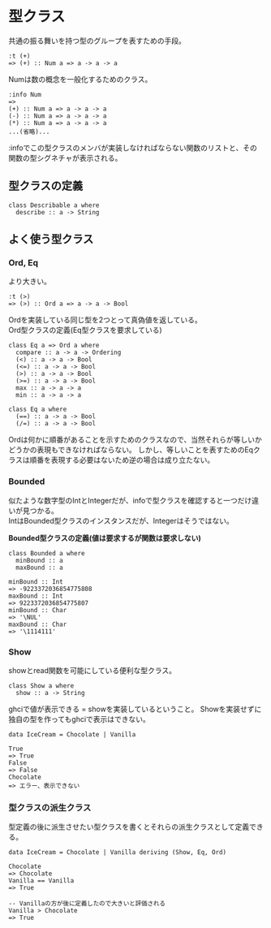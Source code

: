 # 型クラス

共通の振る舞いを持つ型のグループを表すための手段。  
~~~  
:t (+)
=> (+) :: Num a => a -> a -> a
~~~  

Numは数の概念を一般化するためのクラス。  
~~~  
:info Num
=>  
(+) :: Num a => a -> a -> a
(-) :: Num a => a -> a -> a
(*) :: Num a => a -> a -> a
...(省略)...
~~~  

:infoでこの型クラスのメンバが実装しなければならない関数のリストと、その関数の型シグネチャが表示される。  

## 型クラスの定義
~~~  
class Describable a where
  describe :: a -> String
~~~  

## よく使う型クラス

### Ord, Eq
より大きい。
~~~  
:t (>)
=> (>) :: Ord a => a -> a -> Bool
~~~  

Ordを実装している同じ型を2つとって真偽値を返している。  
Ord型クラスの定義(Eq型クラスを要求している)
~~~  
class Eq a => Ord a where
  compare :: a -> a -> Ordering
  (<) :: a -> a -> Bool
  (<=) :: a -> a -> Bool
  (>) :: a -> a -> Bool
  (>=) :: a -> a -> Bool
  max :: a -> a -> a
  min :: a -> a -> a

class Eq a where
  (==) :: a -> a -> Bool
  (/=) :: a -> a -> Bool
~~~  

Ordは何かに順番があることを示すためのクラスなので、当然それらが等しいかどうかの表現もできなければならない。
しかし、等しいことを表すためのEqクラスは順番を表現する必要はないため逆の場合は成り立たない。

### Bounded
似たような数字型のIntとIntegerだが、infoで型クラスを確認すると一つだけ違いが見つかる。  
IntはBounded型クラスのインスタンスだが、Integerはそうではない。  

**Bounded型クラスの定義(値は要求するが関数は要求しない)**
~~~  
class Bounded a where
  minBound :: a
  maxBound :: a
~~~  

~~~  
minBound :: Int
=> -9223372036854775808
maxBound :: Int
=> 9223372036854775807
minBound :: Char
=> '\NUL'
maxBound :: Char
=> '\1114111'
~~~  

### Show
showとread関数を可能にしている便利な型クラス。  
~~~  
class Show a where
  show :: a -> String
~~~  
ghciで値が表示できる = showを実装しているということ。
Showを実装せずに独自の型を作ってもghciで表示はできない。  
~~~  
data IceCream = Chocolate | Vanilla
~~~  

~~~  
True
=> True
False
=> False
Chocolate
=> エラー、表示できない
~~~  

### 型クラスの派生クラス
型定義の後に派生させたい型クラスを書くとそれらの派生クラスとして定義できる。  

~~~  
data IceCream = Chocolate | Vanilla deriving (Show, Eq, Ord)
~~~

~~~  
Chocolate
=> Chocolate
Vanilla == Vanilla
=> True

-- Vanillaの方が後に定義したので大きいと評価される
Vanilla > Chocolate
=> True
~~~  

